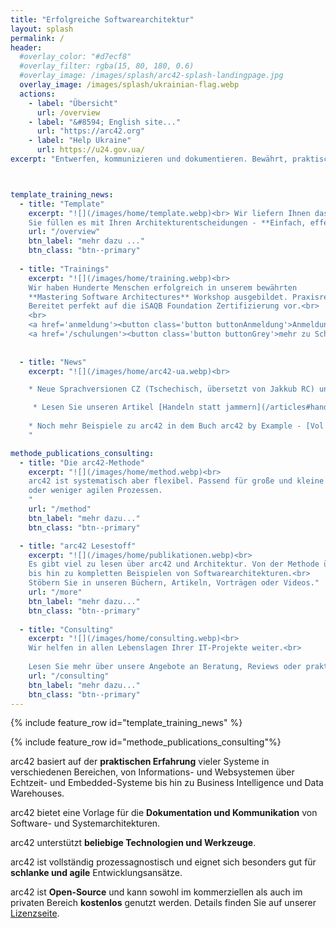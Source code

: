 ```yaml
---
title: "Erfolgreiche Softwarearchitektur"
layout: splash
permalink: /
header: 
  #overlay_color: "#d7ecf8"
  #overlay_filter: rgba(15, 80, 180, 0.6)
  #overlay_image: /images/splash/arc42-splash-landingpage.jpg
  overlay_image: /images/splash/ukrainian-flag.webp
  actions: 
    - label: "Übersicht"
      url: /overview
    - label: "&#8594; English site..."
      url: "https://arc42.org"
    - label: "Help Ukraine"  
      url: https://u24.gov.ua/
excerpt: "Entwerfen, kommunizieren und dokumentieren. Bewährt, praktisch und pragmatisch. Frei verfügbar, Open-Source und schmerzfrei."



template_training_news:
  - title: "Template"
    excerpt: "![](/images/home/template.webp)<br> Wir liefern Ihnen das arc42-Template für Architekturdokumentation - **Open Source, pragmatisch, kostenfrei**.
    Sie füllen es mit Ihren Architekturentscheidungen - **Einfach, effektiv und schmerzfrei**."
    url: "/overview"
    btn_label: "mehr dazu ..."
    btn_class: "btn--primary"
    
  - title: "Trainings"
    excerpt: "![](/images/home/training.webp)<br>
    Wir haben Hunderte Menschen erfolgreich in unserem bewährten
    **Mastering Software Architectures** Workshop ausgebildet. Praxisrelevant, effektiv und nachhaltig.
    Bereitet perfekt auf die iSAQB Foundation Zertifizierung vor.<br>
    <br>
    <a href='anmeldung'><button class='button buttonAnmeldung'>Anmeldung</button></a>
    <a href='/schulungen'><button class='button buttonGrey'>mehr zu Schulungen</button></a>"
    
    
  - title: "News"
    excerpt: "![](/images/home/arc42-ua.webp)<br>

    * Neue Sprachversionen CZ (Tschechisch, übersetzt von Jakkub RC) und UA (Ukrainisch), übersetzt von @BulykIvan, mit Unterstützung von [@visenger](https://twitter.com/visenger)!

     * Lesen Sie unseren Artikel [Handeln statt jammern](/articles#handeln-statt-jammern) und lernen Sie mehr über das iSAQB Advanced Modul REQ4ARC.
    
    * Noch mehr Beispiele zu arc42 in dem Buch arc42 by Example - [Vol 2. Embedded Systems and IoT](/books#arc42-by-example-vol2).
    "

methode_publications_consulting:
  - title: "Die arc42-Methode"
    excerpt: "![](/images/home/method.webp)<br>
    arc42 ist systematisch aber flexibel. Passend für große und kleine Teams in iterativen 
    oder weniger agilen Prozessen.
    "
    url: "/method"
    btn_label: "mehr dazu..."
    btn_class: "btn--primary"  

  - title: "arc42 Lesestoff"
    excerpt: "![](/images/home/publikationen.webp)<br>
    Es gibt viel zu lesen über arc42 und Architektur. Von der Methode über _good practices_
    bis hin zu kompletten Beispielen von Softwarearchitekturen.<br>
    Stöbern Sie in unseren Büchern, Artikeln, Vorträgen oder Videos."
    url: "/more"
    btn_label: "mehr dazu..."
    btn_class: "btn--primary"
  
  - title: "Consulting"
    excerpt: "![](/images/home/consulting.webp)<br>
    Wir helfen in allen Lebenslagen Ihrer IT-Projekte weiter.<br>
    
    Lesen Sie mehr über unsere Angebote an Beratung, Reviews oder praktische Unterstützung für Ihre Projekte."
    url: "/consulting"
    btn_label: "mehr dazu..."
    btn_class: "btn--primary"
---
```

<!---
<div class="ua-background" markdown="1">

>### We stand with the people of Ukraine <span class="ua-text"><i class="fa-solid fa-heart"></i></span><span class="ua-size"><i class="fa-solid fa-heart fa-beat heart"></i></span>
>
>Please assist humanitarian efforts for the Ukrainian people and those affected by the military invasion of Ukraine by supporting international aid organizations, including the [International Committee of the Red Cross](https://www.icrc.org/en).

</div>
-->

{% include feature_row id="template_training_news" %}

{% include feature_row id="methode_publications_consulting"%}

arc42 basiert auf der **praktischen Erfahrung** vieler Systeme in verschiedenen Bereichen, von Informations- und Websystemen über Echtzeit- und Embedded-Systeme bis hin zu Business Intelligence und Data Warehouses.

arc42 bietet eine Vorlage für die **Dokumentation und Kommunikation** von Software- und Systemarchitekturen.

arc42 unterstützt **beliebige Technologien und Werkzeuge**.

arc42 ist vollständig prozessagnostisch und eignet sich besonders gut für **schlanke und agile** Entwicklungsansätze.

arc42 ist **Open-Source** und kann sowohl im kommerziellen als auch im privaten Bereich **kostenlos** genutzt werden. Details finden Sie auf unserer [Lizenzseite](/license).



